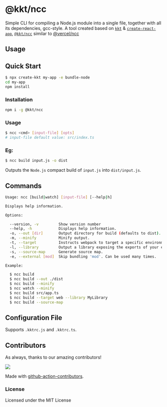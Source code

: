 @kkt/ncc
===

Simple CLI for compiling a Node.js module into a single file, together with all its dependencies, gcc-style. A tool created based on [`kkt`](https://github.com/kktjs/kkt) & [`create-react-app`](https://github.com/facebook/create-react-app), [`@kkt/ncc`](https://www.npmjs.com/package/@kkt/ncc) similar to [@vercel/ncc](https://www.npmjs.com/package/@vercel/ncc)

## Usage

## Quick Start

```bash
$ npx create-kkt my-app -e bundle-node
cd my-app
npm install
```

### Installation

```bash
npm i -g @kkt/ncc
```

### Usage

```bash
$ ncc <cmd> [input-file] [opts]
# input-file default value: src/index.ts
```

### Eg:

```bash
$ ncc build input.js -o dist
```

Outputs the `Node.js` compact build of `input.js` into `dist/input.js`.

## Commands

```bash
Usage: ncc [build|watch] [input-file] [--help|h]

Displays help information.

Options:

  --version, -v         Show version number
  --help, -h            Displays help information.
  -o, --out [dir]       Output directory for build (defaults to dist).
  -m, --minify          Minify output.
  -t, --target          Instructs webpack to target a specific environment (defaults to node14).
  -l, --library         Output a library exposing the exports of your entry point. The parameter "--target=web" works.
  -s, --source-map      Generate source map.
  -e, --external [mod]  Skip bundling 'mod'. Can be used many times.

Example:

  $ ncc build
  $ ncc build --out ./dist
  $ ncc build --minify
  $ ncc watch --minify
  $ ncc build src/app.ts
  $ ncc build --target web --library MyLibrary
  $ ncc build --source-map
```

## Configuration File

Supports `.kktrc.js` and `.kktrc.ts`.

## Contributors

As always, thanks to our amazing contributors!

<a href="https://github.com/kktjs/kkt/graphs/contributors">
  <img src="https://kktjs.github.io/kkt/CONTRIBUTORS.svg" />
</a>

Made with [github-action-contributors](https://github.com/jaywcjlove/github-action-contributors).


### License

Licensed under the MIT License